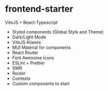 # frontend-starter

ViteJS + React-Typescript

- Styled components (Global Style and Theme)
- Dark/Light Mode
- ViteJS Aliases
- MUI Material for components
- React Router
- Font Awesome icons
- ESLint + Prettier
- SWR
- Router
- Contexts
- Custom components to start
